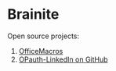 # Brainite

Open source projects:

1. [OfficeMacros](https://brainite.org/OfficeMacros)
1. [OPauth-LinkedIn on GitHub](https://github.com/brainite/linkedin)
